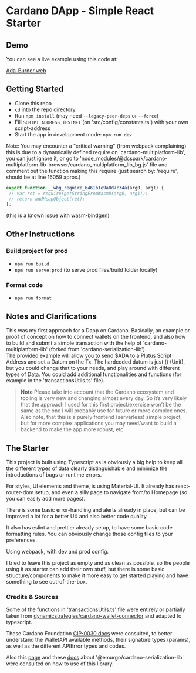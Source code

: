 # Cardano DApp - Simple React Starter

## Demo

You can see a live example using this code at:

[Ada-Burner web](https://ada-burner.netlify.app/)

## Getting Started

 - Clone this repo
 - `cd` into the repo directory
 - Run `npm install` (may need `--legacy-peer-deps` or `--force`)
 - Fill `SCRIPT_ADDRESS_TESTNET` (on 'src/config/constants.ts') with your own script-address
 - Start the app in development mode: `npm run dev` 
 
 Note: You may encounter a "critical warning" (from webpack complaining) this is due to a dynamically defined require on 'cardano-multiplatform-lib', you can just ignore it, or go to 'node_modules/@dcspark/cardano-multiplatform-lib-browser/cardano_multiplatform_lib_bg.js' file and comment out the function making this require (just search by: 'require', should be at line 16059 aprox.)

 ```js
 export function __wbg_require_6461b1e9a0d7c34a(arg0, arg1) {
  // var ret = require(getStringFromWasm0(arg0, arg1));
  // return addHeapObject(ret);
};
 ```

 (this is a known [issue](https://github.com/rustwasm/wasm-bindgen/issues/2706) with wasm-bindgen)


## Other Instructions

### Build project for prod
 - `npm run build`
 - `npm run serve:prod` (to serve prod files/build folder locally)

### Format code
 - `npm run format`


## Notes and Clarifications

This was my first approach for a Dapp on Cardano. Basically, an example or proof of concept on how to connect wallets on the frontend, and also how to build and submit a simple transaction with the help of 'cardano-multiplatform-lib' (forked from 'cardano-serialization-lib'). \
The provided example will allow you to send $ADA to a Plutus Script Address and set a Datum on the Tx. The hardcoded datum is just () (Unit), but you could change that to your needs, and play around with different types of Data. You could add additional functionalities and functions (for example in the 'transactionsUtils.ts' file).


> **Note** 
Please take into account that the Cardano ecosystem and tooling is very new and changing almost every day. So it’s very likely that the approach I used for this first project/exercise won’t be the same as the one I will probably use for future or more complex ones.
Also note, that this is a purely frontend (serverless) simple project, but for more complex applications you may need/want to build a backend to make the app more robust, etc.

## The Starter

This project is built using Typescript as is obviously a big help to keep all the different types of data clearly distinguishable and minimize the introductions of bugs or runtime errors.

For styles, UI elements and theme, is using Material-UI.
It already has react-router-dom setup, and even a silly page to navigate from/to Homepage (so you can easily add more pages).

There is some basic error-handling and alerts already in place, but can be improved a lot for a better UX and also better code quality.

It also has eslint and prettier already setup, to have some basic code formatting rules. You can obviously change those config files to your preferences.

Using webpack, with dev and prod config.

I tried to leave this project as empty and as clean as possible, so the people using it as starter can add their own stuff, but there is some basic structure/components to make it more easy to get started playing and have something to see out-of-the-box.


### Credits & Sources

Some of the functions in 'transactionsUtils.ts' file were entirely or partially taken from [dynamicstrategies/cardano-wallet-connector](https://github.com/dynamicstrategies/cardano-wallet-connector/blob/master/src/App.js) and adapted to typescript.

These Cardano Foundation [CIP-0030 docs](https://github.com/cardano-foundation/CIPs/tree/master/CIP-0030) were consulted, to better understand the WalletAPI available methods, their signature types (params), as well as the different APIError types and codes.

Also this [page](https://docs.cardano.org/cardano-components/cardano-serialization-lib) and these [docs](https://github.com/Emurgo/cardano-serialization-lib/tree/master/doc/getting-started) about '@emurgo/cardano-serialization-lib' were consulted on how to use of this library.
